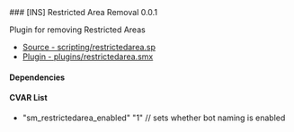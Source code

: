 <a name="restrictedarea">
### [INS] Restricted Area Removal 0.0.1

Plugin for removing Restricted Areas
 * [Source - scripting/restrictedarea.sp](https://github.com/jaredballou/insurgency-sourcemod/blob/master/scripting/restrictedarea.sp?raw=true)
 * [Plugin - plugins/restrictedarea.smx](https://github.com/jaredballou/insurgency-sourcemod/blob/master/plugins/restrictedarea.smx?raw=true)

#### Dependencies


#### CVAR List

 * "sm_restrictedarea_enabled" "1" // sets whether bot naming is enabled

